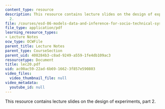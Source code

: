 ```yaml
---
content_type: resource
description: This resource contains lecture slides on the design of experiments, part
  2.
file: /courses/esd-86-models-data-and-inference-for-socio-technical-systems-spring-2007/ac00ac5922ad6b6916623f857e590803_lec20.pdf
file_type: application/pdf
learning_resource_types:
- Lecture Notes
ocw_type: OCWFile
parent_title: Lecture Notes
parent_type: CourseSection
parent_uid: 408284b3-c8ad-9249-a559-1fe4db109ac3
resourcetype: Document
title: lec20.pdf
uid: ac00ac59-22ad-6b69-1662-3f857e590803
video_files:
  video_thumbnail_file: null
video_metadata:
  youtube_id: null
---
```

This resource contains lecture slides on the design of experiments, part 2.


